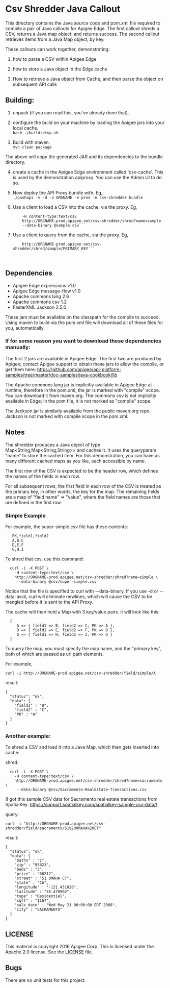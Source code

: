 # Csv Shredder Java Callout 

This directory contains the Java source code and pom.xml file required to
compile a pair of Java callouts for Apigee Edge.  The first callout shreds a CSV, returns a Java map object, and returns success.  The second callout retrieves items from a Java Map object, by key.

These callouts can work together, demonstrating:

1. how to parse a CSV within Apigee Edge

2. how to store a Java object in the Edge cache

3. How to retrieve a Java object from Cache, and then parse the object on subsequent API calls

 

## Building:

1. unpack (if you can read this, you've already done that).

2. configure the build on your machine by loading the Apigee jars into your local cache.   
  ```bash ./buildsetup.sh```

3. Build with maven.  
  ```mvn clean package```  
  
  The above will copy the generated JAR and its dependencies to the bundle directory.  

4. create a cache in the Apigee Edge environment called 'csv-cache'.  This is used by the 
demonstration apiproxy.  You can use the Admin UI to do so. 

5. Now deploy the API Proxy bundle with, Eg,    
   ```./pushapi -v -d -o ORGNAME -e prod -n csv-shredder bundle```

6. Use a client to load a CSV into the cache, via the proxy. Eg,   
   ```curl -i -X POST    
       -H content-type:text/csv   
       http://ORGNAME-prod.apigee.net/csv-shredder/shred?name=sample   
       --data-binary @sample.csv```

7. Use a client to query from the cache, via the proxy. Eg,   
   ```curl -i -X GET   
       http://ORGNAME-prod.apigee.net/csv-shredder/shred/sample/PRIMARY_KEY```



## Dependencies

- Apigee Edge expressions v1.0
- Apigee Edge message-flow v1.0
- Apache commons lang 2.6
- Apache commons csv 1.2
- FasterXML Jackson 2.5.0

These jars must be available on the classpath for the compile to
succeed. Using maven to build via the pom.xml file will download all of these files for
you, automatically. 

### If for some reason you want to download these dependencies manually: 

The first 2 jars are available in Apigee Edge. The first two are
produced by Apigee; contact Apigee support to obtain these jars to allow
the compile, or get them here: 
https://github.com/apigee/api-platform-samples/tree/master/doc-samples/java-cookbook/lib

The Apache commons lang jar is implicitly available in Apigee Edge at runtime, therefore in the pom.xml, the jar is marked with "compile" scope. You can download it from maven.org. The commons csv is not implicitly available in Edge; in the pom file, it is not marked as "compile" scope. 

The Jackson jar is similarly available from the public maven.org repo. Jackson is not marked with compile scope in the pom.xml. 


## Notes

The shredder produces a Java object of type Map<String,Map<String,String>>
and caches it. It uses the queryparam "name" to store the cached item.
For this demonstration, you can have as many different cached maps as you like, each accessible by name. 

The first row of the CSV is expected to be the header row, which defines the names of the fields in each row. 

For all subsequent rows, the first field in each row of the CSV is
treated as the primary key, in other words, the key for the map.  The remaining fields
are a map of "field name" => "value", where the field names are those
that are defined in the first row.  


### Simple Example 

For example, the super-simple.csv file has these contents:

```
   PK,field1,field2
   A,B,C
   D,E,F
   G,H,I
```

To shred that csv, use this command:

```
  curl -i -X POST \
    -H content-type:text/csv \
    http://ORGNAME-prod.apigee.net/csv-shredder/shred?name=simple \
     --data-binary @csv/super-simple.csv
```

Notice that the file is specified to curl with --data-binary. If you use -d or --data-ascii, curl will eliminate newlines, which will cause the CSV to be mangled before it is sent to the API Proxy. 


The cache will then hold a Map with 3 key/value pairs. it will look like this: 

```
  { 
     A => { field1 => B, field2 => C, PK => A },
     D => { field1 => E, field2 => F, PK => D },
     G => { field1 => H, field2 => I, PK => G }
  }
```

To query the map, you must specify the map name, and the "primary key", both of which are passed as url path elements. 

For example, 

```curl -i http://ORGNAME-prod.apigee.net/csv-shredder/field/simple/A```

result: 
```
{
  "status": "ok",
  "data": {
    "field1" : "B",
    "field2" : "C",
    "PK" : "A"
  }
}
```

### Another example: 

To shred a CSV and load it into a Java Map, which then gets inserted into cache: 

shred: 
```
  curl -i -X POST \
    -H content-type:text/csv \
    http://ORGNAME-prod.apigee.net/csv-shredder/shred?name=sacramento \
     --data-binary @csv/Sacramento-RealEstate-Transactions.csv
```

(I got this sample CSV data for Sacramento real estate transactions from SpatialKey: 
  https://support.spatialkey.com/spatialkey-sample-csv-data/)

query: 

```curl -i "http://ORGNAME-prod.apigee.net/csv-shredder/field/sacramento/51%20OMAHA%20CT"```

result:

```
{
  "status": "ok",
  "data": {
    "baths" : "1",
    "zip" : "95823",
    "beds" : "3",
    "price" : "68212",
    "street" : "51 OMAHA CT",
    "state" : "CA",
    "longitude" : "-121.431028",
    "latitude" : "38.478902",
    "type" : "Residential",
    "sqft" : "1167",
    "sale_date" : "Wed May 21 00:00:00 EDT 2008",
    "city" : "SACRAMENTO"
  }
}
```

## LICENSE

This material is copyright 2016 Apigee Corp. 
This is licensed under the Apache 2.0 license. See the [LICENSE](LICENSE) file. 


## Bugs

There are no unit tests for this project.
